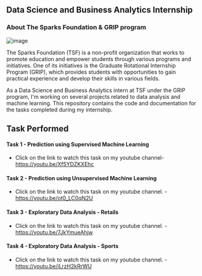 ## Data Science and Business Analytics Internship


### About The Sparks Foundation & GRIP program

![image](https://user-images.githubusercontent.com/107321462/231697649-745a75f7-5046-4e4e-b76d-0b4c0869ff32.png)

The Sparks Foundation (TSF) is a non-profit organization that works to promote education and empower students through various programs and initiatives. One of its initiatives is the Graduate Rotational Internship Program (GRIP), which provides students with opportunities to gain practical experience and develop their skills in various fields.

As a Data Science and Business Analytics intern at TSF under the GRIP program, I'm  working on several projects related to data analysis and machine learning. This repository contains the code and documentation for the tasks completed during my internship.


## Task Performed

#### Task 1 - Prediction using Supervised Machine Learning
* Click on the link to watch this task on my youtube channel- https://youtu.be/Xf5YDZKXEhc


#### Task 2 - Prediction using Unsupervised Machine Learning
* Click on the link to watch this task on my youtube channel. - https://youtu.be/ot0_LC0qN2U


#### Task 3 - Exploratary Data Analysis - Retails
* Click on the link to watch this task on my youtube channel. - https://youtu.be/7JkYmueAhjw


#### Task 4 - Exploratory Data Analysis - Sports
* Click on the link to watch this task on my youtube channel. - https://youtu.be/iLrzH2kRrWU
